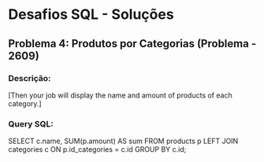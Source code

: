 # Desafios SQL - Soluções

## Problema 4: Produtos por Categorias (Problema - 2609)
### Descrição:
[Then your job will display the name and amount of products of each category.]

### Query SQL:

SELECT c.name, SUM(p.amount) AS sum
FROM products p LEFT JOIN categories c
ON p.id_categories = c.id
GROUP BY c.id;
